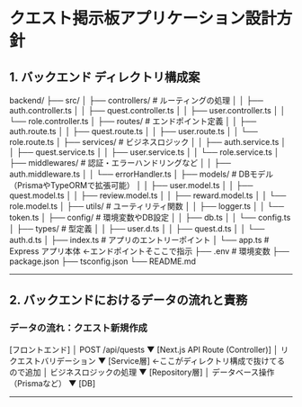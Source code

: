 # クエスト掲示板アプリケーション設計方針

## 1. バックエンド ディレクトリ構成案

backend/
├── src/
│   ├── controllers/         # ルーティングの処理
│   │   ├── auth.controller.ts
│   │   ├── quest.controller.ts
│   │   ├── user.controller.ts
│   │   └── role.controller.ts
│   ├── routes/              # エンドポイント定義
│   │   ├── auth.route.ts
│   │   ├── quest.route.ts
│   │   ├── user.route.ts
│   │   └── role.route.ts
│   ├── services/            # ビジネスロジック
│   │   ├── auth.service.ts
│   │   ├── quest.service.ts
│   │   ├── user.service.ts
│   │   └── role.service.ts
│   ├── middlewares/         # 認証・エラーハンドリングなど
│   │   ├── auth.middleware.ts
│   │   └── errorHandler.ts
│   ├── models/              # DBモデル（PrismaやTypeORMで拡張可能）
│   │   ├── user.model.ts
│   │   ├── quest.model.ts
│   │   ├── review.model.ts
│   │   ├── reward.model.ts
│   │   └── role.model.ts
│   ├── utils/               # ユーティリティ関数
│   │   ├── logger.ts
│   │   └── token.ts
│   ├── config/              # 環境変数やDB設定
│   │   ├── db.ts
│   │   └── config.ts
│   ├── types/               # 型定義
│   │   ├── user.d.ts
│   │   ├── quest.d.ts
│   │   └── auth.d.ts
│   ├── index.ts             # アプリのエントリーポイント
│   └── app.ts               # Express アプリ本体  ←エンドポイントそここで指示
├── .env                     # 環境変数
├── package.json
├── tsconfig.json
└── README.md

---

## 2. バックエンドにおけるデータの流れと責務

### データの流れ：クエスト新規作成

[フロントエンド]
     │ POST /api/quests
     ▼
[Next.js API Route (Controller)]
     │ リクエストバリデーション
     ▼
[Service層]  ←ここがディレクトリ構成で抜けてるので追加
     │ ビジネスロジックの処理
     ▼
[Repository層]
     │ データベース操作（Prismaなど）
     ▼
[DB]

---
